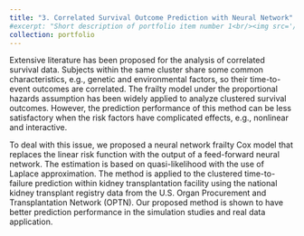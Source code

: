 ```yaml
---
title: "3. Correlated Survival Outcome Prediction with Neural Network"
#excerpt: "Short description of portfolio item number 1<br/><img src='/images/500x300.png'>"
collection: portfolio
---
```


Extensive literature has been proposed for the analysis of correlated survival data. Subjects within the same cluster share some common characteristics, e.g., genetic and environmental factors, so their time-to-event outcomes are correlated. The frailty model under the proportional hazards assumption has been widely applied to analyze clustered survival outcomes. However, the prediction performance of this method can be less satisfactory when the risk factors have complicated effects, e.g., nonlinear and interactive. 

To deal with this issue, we proposed a neural network frailty Cox model that replaces the linear risk function with the output of a feed-forward neural network. The estimation is based on quasi-likelihood with the use of Laplace approximation. The method is applied to the clustered time-to-failure prediction within kidney transplantation facility using the national kidney transplant registry data from the U.S. Organ Procurement and Transplantation Network (OPTN). Our proposed method is shown to have better prediction performance in the simulation studies and real data application.

